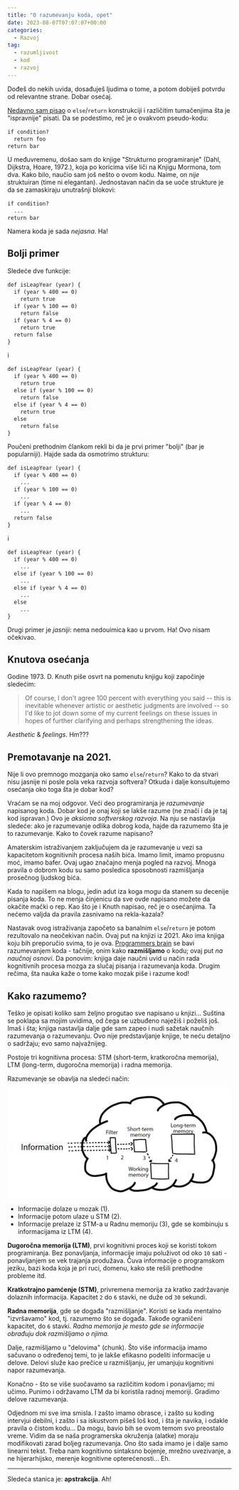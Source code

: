 ```yaml
---
title: "O razumevanju koda, opet"
date: 2023-08-07T07:07:07+00:00
categories:
  - Razvoj
tag:
  - razumljivost
  - kod
  - razvoj
---
```


Dođeš do nekih uvida, dosađuješ ljudima o tome, a potom dobiješ potvrdu od relevantne strane. Dobar osećaj.

<!--more-->

[Nedavno sam pisao](https://oblac.rs/no-else-no-cry/) o `else`/`return` konstrukciji i različitim tumačenjima šta je "ispravnije" pisati. Da se podestimo, reč je o ovakvom pseudo-kodu:

```plaintext
if condition?
  return foo
return bar
```

U međuvremenu, došao sam do knjige "Strukturno programiranje" (Dahl, Dijkstra, Hoare, 1972.), koja po koricima više liči na Knjigu Mormona, tom dva. Kako bilo, naučio sam još nešto o ovom kodu. Naime, on _nije_ struktuiran (time ni elegantan). Jednostavan način da se uoče strukture je da se zamaskiraju unutrašnji blokovi:

```plaintext
if condition?
  ...
return bar
```

Namera koda je sada _nejasna_. Ha!

## Bolji primer

Sledeće dve funkcije:

```plaintext
def isLeapYear (year) {
  if (year % 400 == 0)
    return true
  if (year % 100 == 0)
    return false
  if (year % 4 == 0)
    return true
  return false
}
```

i

```plaintext
def isLeapYear (year) {
  if (year % 400 == 0)
    return true
  else if (year % 100 == 0)
    return false
  else if (year % 4 == 0)
    return true
  else
    return false
}
```

Poučeni prethodnim člankom rekli bi da je prvi primer "bolji" (bar je popularniji). Hajde sada da osmotrimo strukturu:

```plaintext
def isLeapYear (year) {
  if (year % 400 == 0)
    ...
  if (year % 100 == 0)
    ...
  if (year % 4 == 0)
    ...
  return false
}
```

i

```plaintext
def isLeapYear (year) {
  if (year % 400 == 0)
    ...
  else if (year % 100 == 0)
    ...
  else if (year % 4 == 0)
    ...
  else
    ...
}
```

Drugi primer je _jasniji_: nema nedouimica kao u prvom. Ha! Ovo nisam očekivao.

## Knutova osećanja

Godine 1973. D. Knuth piše osvrt na pomenutu knjigu koji započinje sledećim:

> Of course, I don't agree 100 percent with everything you said -- this is inevitable whenever artistic or aesthetic judgments are involved -- so I'd like to jot down some of my current feelings on these issues in hopes of further clarifying and perhaps strengthening the ideas.

_Aesthetic_ & _feelings_. Hm???

## Premotavanje na 2021.

Nije li ovo premnogo mozganja oko samo `else`/`return`? Kako to da stvari nisu jasnije ni posle pola veka razvoja softvera? Otkuda i dalje konsultujemo osećanja oko toga šta je dobar kod?

Vraćam se na moj odgovor. Veći deo programiranja je _razumevanje_ napisanog koda. Dobar kod je onaj koji se lakše razume (ne znači i da je taj kod ispravan.) Ovo je _aksioma softverskog razvoja_. Na nju se nastavlja sledeće: ako je razumevanje odlika dobrog koda, hajde da razumemo šta je to razumevanje. Kako to čovek razume napisano?

Amaterskim istraživanjem zaključujem da je razumevanje u vezi sa kapacitetom kognitivnih procesa naših bića. Imamo limit, imamo propusnu moć, imamo bafer. Ovaj ugao značajno menja pogled na razvoj. Mnoga pravila o dobrom kodu su samo posledica sposobnosti razmišljanja prosečnog ljudskog bića.

Kada to napišem na blogu, jedin adut iza koga mogu da stanem su decenije pisanja koda. To ne menja činjenicu da sve ovde napisano možete da okačite mački o rep. Kao što je i Knuth napisao, reč je o osećanjima. Ta nećemo valjda da pravila zasnivamo na rekla-kazala?

Nastavak ovog istraživanja započeto sa banalnim `else`/`return` je potom rezultovalo na neočekivan način. Ovaj put na knjizi iz 2021. Ako ima knjiga koju bih preporučio svima, to je ova. [Programmers brain](https://www.manning.com/books/the-programmers-brain) se bavi razumevanjem koda - tačnije, onim kako **razmišljamo** o kodu; ovaj put _na naučnoj osnovi_. Da ponovim: knjiga daje naučni uvid u način rada kognitivnih procesa mozga za slučaj pisanja i razumevanja koda. Drugim rečima, šta nauka kaže o tome kako mozak piše i razume kod!

## Kako razumemo?

Teško je opisati koliko sam željno progutao sve napisano u knjizi... Suština se poklapa sa mojim uvidima, od čega se uzbuđeno naježiš i poželiš još. Imaš i šta; knjiga nastavlja dalje gde sam zapeo i nudi sažetak naučnih razumevanja o razumevanju. Ovo nije predstavljanje knjige, te neću detaljno o sadržaju; evo samo najvažnijeg.

Postoje tri kognitivna procesa: STM (short-term, kratkoročna memorija), LTM (long-term, dugoročna memorija) i radna memorija.

Razumevanje se obavlja na sledeći način:

![](memorija.png)

+ Informacije dolaze u mozak (1).
+ Informacije potom ulaze u STM (2).
+ Informacije prelaze iz STM-a u Radnu memoriju (3), gde se kombinuju s informacijama iz LTM (4).

**Dugoročna memorija (LTM)**, prvi kognitivni proces koji se koristi tokom programiranja. Bez ponavljanja, informacije imaju poluživot od oko `10` sati - ponavljanjem se vek trajanja produžava. Čuva informacije o programskom jeziku, bazi koda koja je pri ruci, domenu, kako ste rešili prethodne probleme itd.

**Kratkotrajno pamćenje (STM)**, privremena memorija za kratko zadržavanje dolaznih informacija. Kapacitet `2` do `6` stavki, ne duže od `30` sekundi.

**Radna memorija**, gde se događa "razmišljanje". Koristi se kada mentalno "izvršavamo" kod, tj. razumemo što se događa. Takođe ograničeni kapacitet, do `6` stavki. _Radna memorija je mesto gde se informacije obrađuju dok razmišljamo o njima._

Dalje, razmišljamo u "delovima" (chunk). Što više informacija imamo sačuvano o određenoj temi, to je lakše efikasno podeliti informacije u delove. Delovi služe kao prečice u razmišljanju, jer umanjuju kognitivni napor razumevanja.

Konačno - što se više suočavamo sa različitim kodom i ponavljamo; mi učimo. Punimo i održavamo LTM da bi koristila radnoj memoriji. Gradimo delove razumevanja.

Odjednom mi sve ima smisla. I zašto imamo obrasce, i zašto su koding intervjui debilni, i zašto i sa iskustvom pišeš loš kod, i šta je navika, i odakle pravila o čistom kodu... Da mogu, bavio bih se ovom temom svo preostalo vreme. Vidim da se naša programerska okruženja (alatke) moraju modifikovati zarad boljeg razumevanja. Ono što sada imamo je i dalje samo linearni tekst. Treba nam kognitivno sintaksno bojenje, mrežno uvezivanje, a ne hijerarhijsko, merenje kognitivne opterećenosti... Eh.

----

Sledeća stanica je: **apstrakcija**. Ah!